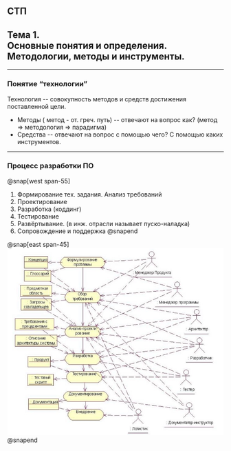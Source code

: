 ## СТП
## **Тема 1.**<br/>Основные понятия и определения.<br/>Методологии, методы и инструменты.

---

### Понятие “технологии”

Технология -- совокупность методов и средств достижения поставленной цели.
- Методы ( метод - от. греч. путь) -- отвечают на вопрос как? (метод => методология => парадигма)
- Средства -- отвечают на вопрос с помощью чего? С помощью каких инструментов.

---

### Процесс разработки ПО

@snap[west span-55]
1. Формирование тех. задания. Анализ требований
2. Проектирование
3. Разработка (коддинг)
4. Тестирование
5. Развёртывание. (в инж. отрасли называет пуско-наладка)
6. Сопровождение и поддержка
@snapend

@snap[east span-45]
![IMAGE](assets/img/software-development-process.jpg)
@snapend

